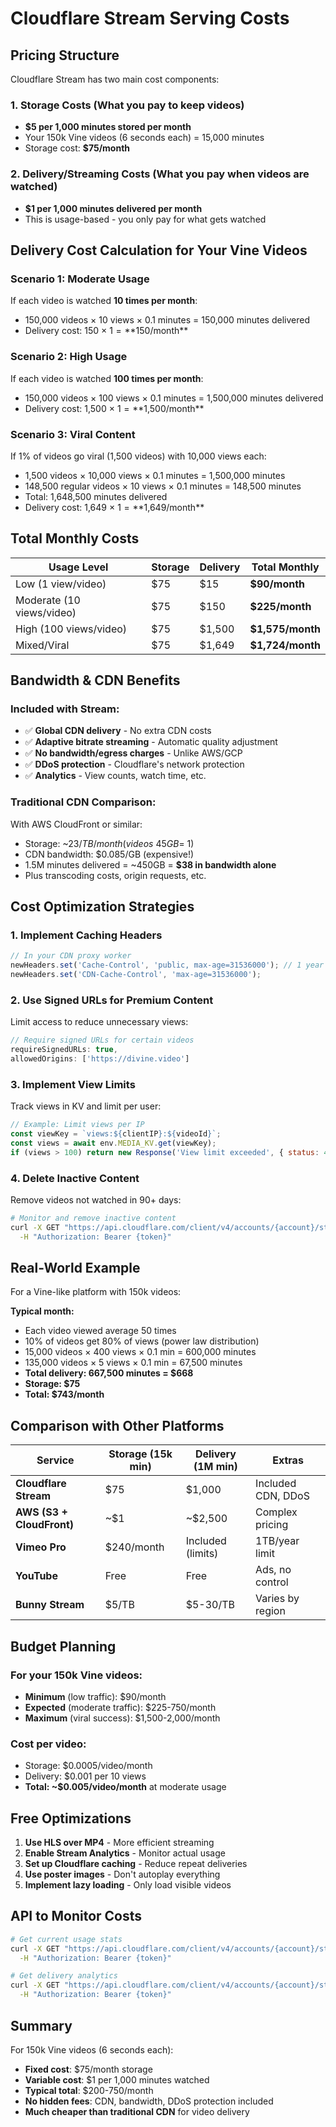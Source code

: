 # Cloudflare Stream Serving Costs

## Pricing Structure

Cloudflare Stream has two main cost components:

### 1. Storage Costs (What you pay to keep videos)
- **$5 per 1,000 minutes stored per month**
- Your 150k Vine videos (6 seconds each) = 15,000 minutes
- Storage cost: **$75/month**

### 2. Delivery/Streaming Costs (What you pay when videos are watched)
- **$1 per 1,000 minutes delivered per month**
- This is usage-based - you only pay for what gets watched

## Delivery Cost Calculation for Your Vine Videos

### Scenario 1: Moderate Usage
If each video is watched **10 times per month**:
- 150,000 videos × 10 views × 0.1 minutes = 150,000 minutes delivered
- Delivery cost: 150 × $1 = **$150/month**

### Scenario 2: High Usage  
If each video is watched **100 times per month**:
- 150,000 videos × 100 views × 0.1 minutes = 1,500,000 minutes delivered
- Delivery cost: 1,500 × $1 = **$1,500/month**

### Scenario 3: Viral Content
If 1% of videos go viral (1,500 videos) with 10,000 views each:
- 1,500 videos × 10,000 views × 0.1 minutes = 1,500,000 minutes
- 148,500 regular videos × 10 views × 0.1 minutes = 148,500 minutes
- Total: 1,648,500 minutes delivered
- Delivery cost: 1,649 × $1 = **$1,649/month**

## Total Monthly Costs

| Usage Level | Storage | Delivery | Total Monthly |
|------------|---------|----------|---------------|
| Low (1 view/video) | $75 | $15 | **$90/month** |
| Moderate (10 views/video) | $75 | $150 | **$225/month** |
| High (100 views/video) | $75 | $1,500 | **$1,575/month** |
| Mixed/Viral | $75 | $1,649 | **$1,724/month** |

## Bandwidth & CDN Benefits

### Included with Stream:
- ✅ **Global CDN delivery** - No extra CDN costs
- ✅ **Adaptive bitrate streaming** - Automatic quality adjustment
- ✅ **No bandwidth/egress charges** - Unlike AWS/GCP
- ✅ **DDoS protection** - Cloudflare's network protection
- ✅ **Analytics** - View counts, watch time, etc.

### Traditional CDN Comparison:
With AWS CloudFront or similar:
- Storage: ~$23/TB/month (videos ~45GB = ~$1)
- CDN bandwidth: $0.085/GB (expensive!)
- 1.5M minutes delivered = ~450GB = **$38 in bandwidth alone**
- Plus transcoding costs, origin requests, etc.

## Cost Optimization Strategies

### 1. Implement Caching Headers
```javascript
// In your CDN proxy worker
newHeaders.set('Cache-Control', 'public, max-age=31536000'); // 1 year
newHeaders.set('CDN-Cache-Control', 'max-age=31536000');
```

### 2. Use Signed URLs for Premium Content
Limit access to reduce unnecessary views:
```javascript
// Require signed URLs for certain videos
requireSignedURLs: true,
allowedOrigins: ['https://divine.video']
```

### 3. Implement View Limits
Track views in KV and limit per user:
```javascript
// Example: Limit views per IP
const viewKey = `views:${clientIP}:${videoId}`;
const views = await env.MEDIA_KV.get(viewKey);
if (views > 100) return new Response('View limit exceeded', { status: 429 });
```

### 4. Delete Inactive Content
Remove videos not watched in 90+ days:
```bash
# Monitor and remove inactive content
curl -X GET "https://api.cloudflare.com/client/v4/accounts/{account}/stream?meta.lastViewed=lt:90d" \
  -H "Authorization: Bearer {token}"
```

## Real-World Example

For a Vine-like platform with 150k videos:

**Typical month:**
- Each video viewed average 50 times
- 10% of videos get 80% of views (power law distribution)
- 15,000 videos × 400 views × 0.1 min = 600,000 minutes
- 135,000 videos × 5 views × 0.1 min = 67,500 minutes
- **Total delivery: 667,500 minutes = $668**
- **Storage: $75**
- **Total: $743/month**

## Comparison with Other Platforms

| Service | Storage (15k min) | Delivery (1M min) | Extras |
|---------|-------------------|-------------------|---------|
| **Cloudflare Stream** | $75 | $1,000 | Included CDN, DDoS |
| **AWS (S3 + CloudFront)** | ~$1 | ~$2,500 | Complex pricing |
| **Vimeo Pro** | $240/month | Included (limits) | 1TB/year limit |
| **YouTube** | Free | Free | Ads, no control |
| **Bunny Stream** | $5/TB | $5-30/TB | Varies by region |

## Budget Planning

### For your 150k Vine videos:
- **Minimum** (low traffic): $90/month
- **Expected** (moderate traffic): $225-750/month  
- **Maximum** (viral success): $1,500-2,000/month

### Cost per video:
- Storage: $0.0005/video/month
- Delivery: $0.001 per 10 views
- **Total: ~$0.005/video/month** at moderate usage

## Free Optimizations

1. **Use HLS over MP4** - More efficient streaming
2. **Enable Stream Analytics** - Monitor actual usage
3. **Set up Cloudflare caching** - Reduce repeat deliveries
4. **Use poster images** - Don't autoplay everything
5. **Implement lazy loading** - Only load visible videos

## API to Monitor Costs

```bash
# Get current usage stats
curl -X GET "https://api.cloudflare.com/client/v4/accounts/{account}/stream/storage" \
  -H "Authorization: Bearer {token}"

# Get delivery analytics
curl -X GET "https://api.cloudflare.com/client/v4/accounts/{account}/stream/analytics" \
  -H "Authorization: Bearer {token}"
```

## Summary

For 150k Vine videos (6 seconds each):
- **Fixed cost**: $75/month storage
- **Variable cost**: $1 per 1,000 minutes watched
- **Typical total**: $200-750/month
- **No hidden fees**: CDN, bandwidth, DDoS protection included
- **Much cheaper than traditional CDN** for video delivery